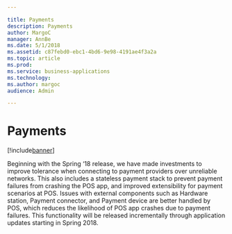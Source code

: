 ```yaml
---

title: Payments
description: Payments
author: MargoC
manager: AnnBe
ms.date: 5/1/2018
ms.assetid: c87febd0-ebc1-4bd6-9e98-4191ae4f3a2a
ms.topic: article
ms.prod: 
ms.service: business-applications
ms.technology: 
ms.author: margoc
audience: Admin

---
```

#  Payments




[!include[banner](../../../includes/banner.md)]

Beginning with the Spring ‘18 release, we have made investments to improve
tolerance when connecting to payment providers over unreliable networks. This
also includes a stateless payment stack to prevent payment failures from
crashing the POS app, and improved extensibility for payment scenarios at POS.
Issues with external components such as Hardware station, Payment connector, and
Payment device are better handled by POS, which reduces the likelihood of POS
app crashes due to payment failures. This functionality will be released
incrementally through application updates starting in Spring 2018.

